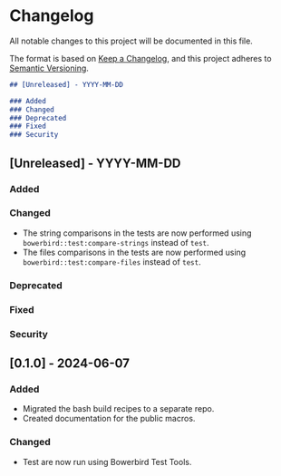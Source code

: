 # Changelog

All notable changes to this project will be documented in this file.

The format is based on [Keep a Changelog](https://keepachangelog.com/en/1.0.0/),
and this project adheres to [Semantic Versioning](https://semver.org/spec/v2.0.0.html).

```markdown
## [Unreleased] - YYYY-MM-DD

### Added
### Changed
### Deprecated
### Fixed
### Security
```

## [Unreleased] - YYYY-MM-DD

### Added
### Changed
- The string comparisons in the tests are now performed using
  `bowerbird::test:compare-strings` instead of `test`.
- The files comparisons in the tests are now performed using
  `bowerbird::test:compare-files` instead of `test`.
### Deprecated
### Fixed
### Security


## [0.1.0] - 2024-06-07

### Added
- Migrated the bash build recipes to a separate repo.
- Created documentation for the public macros.
### Changed
- Test are now run using Bowerbird Test Tools.
